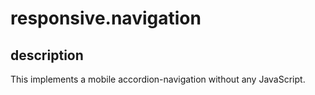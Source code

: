 responsive.navigation
=====================

## description
This implements a mobile accordion-navigation without any JavaScript.
